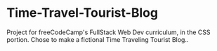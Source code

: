 # Time-Travel-Tourist-Blog
Project for freeCodeCamp's FullStack Web Dev curriculum, in the CSS portion. Chose to make a fictional Time Traveling Tourist Blog.. 
